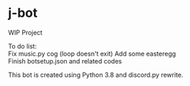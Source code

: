 # j-bot
WIP Project

To do list:  
Fix music.py cog (loop doesn't exit) 
Add some easteregg  
Finish botsetup.json and related codes  

This bot is created using Python 3.8 and discord.py rewrite.
